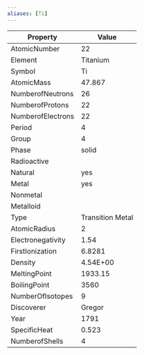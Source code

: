 ```yaml
---
aliases: [Ti]
---
```


| Property          | Value            |
| ----------------- | ---------------- |
| AtomicNumber      | 22               |
| Element           | Titanium         |
| Symbol            | Ti               |
| AtomicMass        | 47.867           |
| NumberofNeutrons  | 26               |
| NumberofProtons   | 22               |
| NumberofElectrons | 22               |
| Period            | 4                |
| Group             | 4                |
| Phase             | solid            |
| Radioactive       |                  |
| Natural           | yes              |
| Metal             | yes              |
| Nonmetal          |                  |
| Metalloid         |                  |
| Type              | Transition Metal |
| AtomicRadius      | 2                |
| Electronegativity | 1.54             |
| FirstIonization   | 6.8281           |
| Density           | 4.54E+00         |
| MeltingPoint      | 1933.15          |
| BoilingPoint      | 3560             |
| NumberOfIsotopes  | 9                |
| Discoverer        | Gregor           |
| Year              | 1791             |
| SpecificHeat      | 0.523            |
| NumberofShells    | 4                |
